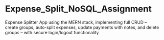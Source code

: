 # Expense_Split_NoSQL_Assignment
Expense Splitter App using the MERN stack, implementing full CRUD – create groups, auto-split expenses, update payments with notes, and delete groups – with secure login/logout functionality
